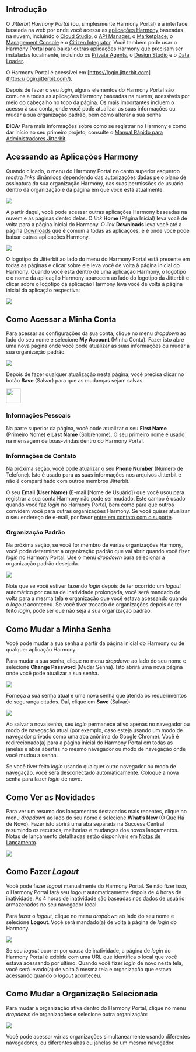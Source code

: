[//]: # (Jitterbit Harmony Portal)
[//]: # (This is a translation of Version 30, published on September 21, 2021.)

## Introdução

O *Jitterbit Harmony Portal* (ou, simplesmente Harmony Portal) é a
interface baseada na web por onde você acessa as [aplicações
Harmony](https://success.jitterbit.com/display/DOC/Getting+Started?showLanguage=pt_BR#GettingStarted-harmony-applications) baseadas na nuvem, incluindo o [Cloud Studio](https://success.jitterbit.com/display/CS/Cloud+Studio?showLanguage=pt_BR), o [API
Manager](https://success.jitterbit.com/display/DOC/API+Manager?showLanguage=pt_BR), o [Marketplace](https://success.jitterbit.com/display/DOC/Marketplace?showLanguage=pt_BR), o [Management Console](https://success.jitterbit.com/display/DOC/Management+Console?showLanguage=pt_BR) e o
[Citizen Integrator](https://success.jitterbit.com/display/DOC/Citizen+Integrator?showLanguage=pt_BR). Você também pode usar o Harmony Portal para
baixar outras aplicações Harmony que precisam ser instaladas localmente,
incluindo os [Private Agents](https://success.jitterbit.com/display/DOC/Private+Agents?showLanguage=pt_BR), o [Design Studio](https://success.jitterbit.com/display/DOC/Design+Studio?showLanguage=pt_BR) e o [Data
Loader](https://success.jitterbit.com/display/DOC/Data+Loader?showLanguage=pt_BR).

O Harmony Portal é acessível em
[https://login.jitterbit.com](https://login.jitterbit.com/).

Depois de fazer o seu *login*, alguns elementos do Harmony Portal são
comuns a todas as aplicações Harmony baseadas na nuvem, acessíveis por
meio do cabeçalho no topo da página. Os mais importantes incluem o
acesso à sua conta, onde você pode atualizar as suas informações ou
mudar a sua organização padrão, bem como alterar a sua senha.

<div
class="confluence-information-macro confluence-information-macro-tip conf-macro output-block"
hasbody="true" macro-name="tip">

<span
class="aui-icon aui-icon-small aui-iconfont-approve confluence-information-macro-icon">
</span>

<div class="confluence-information-macro-body">

**DICA:** Para mais informações sobre como se registrar no Harmony e
como dar início ao seu primeiro projeto, consulte o [Manual Rápido
para Administradores Jitterbit](https://success.jitterbit.com/display/DOC/Jitterbit+Admin+Quick+Start+Tutorial?showLanguage=pt_BR).

</div>

</div>


## Acessando as Aplicações Harmony

Quando clicado, o menu do Harmony Portal no canto superior esquerdo
mostra *links* dinâmicos dependendo das autorizações dadas pelo plano de
assinatura da sua organização Harmony, das suas permissões de usuário
dentro da organização e da página em que você está atualmente.

<span class="confluence-embedded-file-wrapper"><img
src="/download/attachments/81073027/image2021-7-6_16-30-52.png?version=1&amp;modificationDate=1625681986475&amp;api=v2"
class="confluence-embedded-image"
data-image-src="/download/attachments/81073027/image2021-7-6_16-30-52.png?version=1&amp;modificationDate=1625681986475&amp;api=v2"
data-unresolved-comment-count="0" data-linked-resource-id="127444657"
data-linked-resource-version="1" data-linked-resource-type="attachment"
data-linked-resource-default-alias="image2021-7-6_16-30-52.png"
data-base-url="https://success.jitterbit.com"
data-linked-resource-content-type="image/png"
data-linked-resource-container-id="81073027"
data-linked-resource-container-version="30" /></span>

A partir daqui, você pode acessar outras aplicações Harmony baseadas na
nuvem e as páginas dentro delas. O *link* **Home** (Página Inicial) leva
você de volta para a página inicial do Harmony. O *link* **Downloads**
leva você até a página [Downloads](https://success.jitterbit.com/display/DOC/Downloads?showLanguage=pt_BR) que é comum a todas as
aplicações, e é onde você pode baixar outras aplicações Harmony.

<span class="confluence-embedded-file-wrapper"><img
src="/download/attachments/81073027/image2021-7-6_16-29-52.png?version=1&amp;modificationDate=1625681986506&amp;api=v2"
class="confluence-embedded-image"
data-image-src="/download/attachments/81073027/image2021-7-6_16-29-52.png?version=1&amp;modificationDate=1625681986506&amp;api=v2"
data-unresolved-comment-count="0" data-linked-resource-id="127444658"
data-linked-resource-version="1" data-linked-resource-type="attachment"
data-linked-resource-default-alias="image2021-7-6_16-29-52.png"
data-base-url="https://success.jitterbit.com"
data-linked-resource-content-type="image/png"
data-linked-resource-container-id="81073027"
data-linked-resource-container-version="30" /></span>

O logotipo da Jitterbit ao lado do menu do Harmony Portal está presente
em todas as páginas e clicar sobre ele leva você de volta à página
inicial do Harmony. Quando você está dentro de uma aplicação Harmony, o
logotipo e o nome da aplicação Harmony aparecem ao lado do logotipo da
Jitterbit e clicar sobre o logotipo da aplicação Harmony leva você de
volta à página inicial da aplicação respectiva:

<span class="confluence-embedded-file-wrapper"><img
src="/download/attachments/81073027/image2021-7-6_16-30-32.png?version=1&amp;modificationDate=1625681986506&amp;api=v2"
class="confluence-embedded-image"
data-image-src="/download/attachments/81073027/image2021-7-6_16-30-32.png?version=1&amp;modificationDate=1625681986506&amp;api=v2"
data-unresolved-comment-count="0" data-linked-resource-id="127444659"
data-linked-resource-version="1" data-linked-resource-type="attachment"
data-linked-resource-default-alias="image2021-7-6_16-30-32.png"
data-base-url="https://success.jitterbit.com"
data-linked-resource-content-type="image/png"
data-linked-resource-container-id="81073027"
data-linked-resource-container-version="30" /></span>


## <span id="JitterbitHarmonyPortal-my-account" class="confluence-anchor-link conf-macro output-inline" hasbody="false" macro-name="anchor"> </span>Como Acessar a Minha Conta

Para acessar as configurações da sua conta, clique no menu *dropdown* ao
lado do seu nome e selecione **My Account** (Minha Conta). Fazer isto
abre uma nova página onde você pode atualizar as suas informações ou
mudar a sua organização padrão.

<span class="confluence-embedded-file-wrapper"><img
src="/download/attachments/81073027/image2021-7-6_16-34-14.png?version=1&amp;modificationDate=1625681986537&amp;api=v2"
class="confluence-embedded-image"
data-image-src="/download/attachments/81073027/image2021-7-6_16-34-14.png?version=1&amp;modificationDate=1625681986537&amp;api=v2"
data-unresolved-comment-count="0" data-linked-resource-id="127444660"
data-linked-resource-version="1" data-linked-resource-type="attachment"
data-linked-resource-default-alias="image2021-7-6_16-34-14.png"
data-base-url="https://success.jitterbit.com"
data-linked-resource-content-type="image/png"
data-linked-resource-container-id="81073027"
data-linked-resource-container-version="30" /></span>

Depois de fazer qualquer atualização nesta página, você precisa clicar
no botão **Save** (Salvar) para que as mudanças sejam salvas.

<span
class="confluence-embedded-file-wrapper confluence-embedded-manual-size"><img
src="/download/thumbnails/81073027/image2018-8-7_13-41-39.png?version=1&amp;modificationDate=1533673385304&amp;api=v2"
class="confluence-embedded-image confluence-thumbnail"
data-image-src="/download/attachments/81073027/image2018-8-7_13-41-39.png?version=1&amp;modificationDate=1533673385304&amp;api=v2"
data-unresolved-comment-count="0" data-linked-resource-id="81073020"
data-linked-resource-version="1" data-linked-resource-type="attachment"
data-linked-resource-default-alias="image2018-8-7_13-41-39.png"
data-base-url="https://success.jitterbit.com"
data-linked-resource-content-type="image/png"
data-linked-resource-container-id="81073027"
data-linked-resource-container-version="30" height="40" /></span>

### Informações Pessoais

Na parte superior da página, você pode atualizar o seu **First Name**
(Primeiro Nome) e **Last Name** (Sobrenome). O seu primeiro nome é usado
na mensagem de boas-vindas dentro do Harmony Portal.

### Informações de Contato

Na próxima seção, você pode atualizar o seu **Phone Number** (Número de
Telefone). Isto é usado para as suas informações nos arquivos Jitterbit
e não é compartilhado com outros membros Jitterbit.

O seu **Email (User Name)** (E-mail \[Nome de Usuário\]) que você usou
para registrar a sua conta Harmony não pode ser mudado. Este campo é
usado quando você faz *login* no Harmony Portal, bem como para que
outros convidem você para outras organizações Harmony. Se você quiser
atualizar o seu endereço de e-mail, por favor [entre em contato com o
suporte](https://success.jitterbit.com/display/DOC/Getting+Support?showLanguage=pt_BR).

### <span id="JitterbitHarmonyPortal-default-organization" class="confluence-anchor-link conf-macro output-inline" hasbody="false" macro-name="anchor"> </span>Organização Padrão

Na próxima seção, se você for membro de várias organizações Harmony,
você pode determinar a organização padrão que vai abrir quando você
fizer *login* no Harmony Portal. Use o menu *dropdown* para selecionar a
organização padrão desejada.

<span class="confluence-embedded-file-wrapper"><img
src="/download/attachments/81073027/image2018-7-20_12-23-50.png?version=1&amp;modificationDate=1533673385273&amp;api=v2"
class="confluence-embedded-image"
data-image-src="/download/attachments/81073027/image2018-7-20_12-23-50.png?version=1&amp;modificationDate=1533673385273&amp;api=v2"
data-unresolved-comment-count="0" data-linked-resource-id="81073021"
data-linked-resource-version="1" data-linked-resource-type="attachment"
data-linked-resource-default-alias="image2018-7-20_12-23-50.png"
data-base-url="https://success.jitterbit.com"
data-linked-resource-content-type="image/png"
data-linked-resource-container-id="81073027"
data-linked-resource-container-version="30" /></span>

Note que se você estiver fazendo *login* depois de ter ocorrido um
*logout* automático por causa de inatividade prolongada, você será
mandado de volta para a mesma tela e organização que você estava
acessando quando o *logout* aconteceu. Se você tiver trocado de
organizações depois de ter feito *login*, pode ser que não seja a sua
organização padrão.

## Como Mudar a Minha Senha

Você pode mudar a sua senha a partir da página inicial do Harmony ou de
qualquer aplicação Harmony.

Para mudar a sua senha, clique no menu *dropdown* ao lado do seu nome e
selecione **Change Password** (Mudar Senha). Isto abrirá uma nova página
onde você pode atualizar a sua senha.

<span class="confluence-embedded-file-wrapper"><img
src="/download/attachments/81073027/image2021-7-6_16-34-57.png?version=1&amp;modificationDate=1625681986553&amp;api=v2"
class="confluence-embedded-image"
data-image-src="/download/attachments/81073027/image2021-7-6_16-34-57.png?version=1&amp;modificationDate=1625681986553&amp;api=v2"
data-unresolved-comment-count="0" data-linked-resource-id="127444661"
data-linked-resource-version="1" data-linked-resource-type="attachment"
data-linked-resource-default-alias="image2021-7-6_16-34-57.png"
data-base-url="https://success.jitterbit.com"
data-linked-resource-content-type="image/png"
data-linked-resource-container-id="81073027"
data-linked-resource-container-version="30" /></span>

Forneça a sua senha atual e uma nova senha que atenda os requerimentos
de segurança citados. Daí, clique em **Save** (Salvar):

<span class="confluence-embedded-file-wrapper"><img
src="/download/attachments/81073027/image2021-5-18_9-13-42.png?version=1&amp;modificationDate=1621350821903&amp;api=v2"
class="confluence-embedded-image"
data-image-src="/download/attachments/81073027/image2021-5-18_9-13-42.png?version=1&amp;modificationDate=1621350821903&amp;api=v2"
data-unresolved-comment-count="0" data-linked-resource-id="127437725"
data-linked-resource-version="1" data-linked-resource-type="attachment"
data-linked-resource-default-alias="image2021-5-18_9-13-42.png"
data-base-url="https://success.jitterbit.com"
data-linked-resource-content-type="image/png"
data-linked-resource-container-id="81073027"
data-linked-resource-container-version="30" /></span>

Ao salvar a nova senha, seu *login* permanece ativo apenas no navegador
ou modo de navegação atual (por exemplo, caso esteja usando um modo de
navegador privado como uma aba anônima do Google Chrome). Você é
redirecionado(a) para a página inicial do Harmony Portal em todas as
janelas e abas abertas no mesmo navegador ou modo de navegação onde você
mudou a senha.

Se você tiver feito *login* usando qualquer outro navegador ou modo de
navegação, você será desconectado automaticamente. Coloque a nova senha
para fazer *login* de novo.

## Como Ver as Novidades

Para ver um resumo dos lançamentos destacados mais recentes, clique no
menu *dropdown* ao lado do seu nome e selecione **What’s New** (O Que Há
de Novo). Fazer isto abrirá uma aba separada na Success Central
resumindo os recursos, melhorias e mudanças dos novos lançamentos. Notas
de lançamento detalhadas estão disponíveis em [Notas de
Lançamento](https://success.jitterbit.com/display/DOC/Release+Notes?showLanguage=pt_BR).

<span class="confluence-embedded-file-wrapper"><img
src="/download/attachments/81073027/image2021-7-6_16-35-24.png?version=1&amp;modificationDate=1625681986553&amp;api=v2"
class="confluence-embedded-image"
data-image-src="/download/attachments/81073027/image2021-7-6_16-35-24.png?version=1&amp;modificationDate=1625681986553&amp;api=v2"
data-unresolved-comment-count="0" data-linked-resource-id="127444662"
data-linked-resource-version="1" data-linked-resource-type="attachment"
data-linked-resource-default-alias="image2021-7-6_16-35-24.png"
data-base-url="https://success.jitterbit.com"
data-linked-resource-content-type="image/png"
data-linked-resource-container-id="81073027"
data-linked-resource-container-version="30" /></span>

## Como Fazer *Logout*

Você pode fazer *logout* manualmente do Harmony Portal. Se não fizer
isso, o Harmony Portal fará seu *logout* automaticamente depois de 4
horas de inatividade. As 4 horas de inatividade são baseadas nos dados
de usuário armazenados no seu navegador local.

Para fazer o *logout*, clique no menu *dropdown* ao lado do seu nome e
selecione **Logout**. Você será mandado(a) de volta à página de *login*
do Harmony.

<span class="confluence-embedded-file-wrapper"><img
src="/download/attachments/81073027/image2021-7-6_16-35-42.png?version=1&amp;modificationDate=1625681986569&amp;api=v2"
class="confluence-embedded-image"
data-image-src="/download/attachments/81073027/image2021-7-6_16-35-42.png?version=1&amp;modificationDate=1625681986569&amp;api=v2"
data-unresolved-comment-count="0" data-linked-resource-id="127444663"
data-linked-resource-version="1" data-linked-resource-type="attachment"
data-linked-resource-default-alias="image2021-7-6_16-35-42.png"
data-base-url="https://success.jitterbit.com"
data-linked-resource-content-type="image/png"
data-linked-resource-container-id="81073027"
data-linked-resource-container-version="30" /></span>

Se seu *logout* ocorrer por causa de inatividade, a página de *login* do
Harmony Portal é exibida com uma URL que identifica o local que você
estava acessando por último. Quando você fizer *login* de novo nesta
tela, você será levado(a) de volta à mesma tela e organização que estava
acessando quando o *logout* aconteceu.

## <span id="JitterbitHarmonyPortal-org" class="confluence-anchor-link conf-macro output-inline" hasbody="false" macro-name="anchor"> </span>Como Mudar a Organização Selecionada

Para mudar a organização ativa dentro do Harmony Portal, clique no menu
*dropdown* de organizações e selecione outra organização:

<span class="confluence-embedded-file-wrapper"><img
src="/download/attachments/81073027/image2021-7-6_16-36-38.png?version=1&amp;modificationDate=1625681986585&amp;api=v2"
class="confluence-embedded-image"
data-image-src="/download/attachments/81073027/image2021-7-6_16-36-38.png?version=1&amp;modificationDate=1625681986585&amp;api=v2"
data-unresolved-comment-count="0" data-linked-resource-id="127444664"
data-linked-resource-version="1" data-linked-resource-type="attachment"
data-linked-resource-default-alias="image2021-7-6_16-36-38.png"
data-base-url="https://success.jitterbit.com"
data-linked-resource-content-type="image/png"
data-linked-resource-container-id="81073027"
data-linked-resource-container-version="30" /></span>

Você pode acessar várias organizações simultaneamente usando diferentes
navegadores, ou diferentes abas ou janelas de um mesmo navegador.
